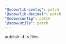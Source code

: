 ```yaml
---
"@scow/lib-config": patch
"@scow/lib-decimal": patch
"@scow/config": patch
"@scow/utils": patch
---
```


publish .d.ts files
